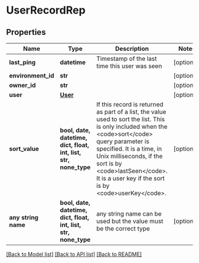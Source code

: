# UserRecordRep


## Properties
Name | Type | Description | Notes
------------ | ------------- | ------------- | -------------
**last_ping** | **datetime** | Timestamp of the last time this user was seen | [optional] 
**environment_id** | **str** |  | [optional] 
**owner_id** | **str** |  | [optional] 
**user** | [**User**](User.md) |  | [optional] 
**sort_value** | **bool, date, datetime, dict, float, int, list, str, none_type** | If this record is returned as part of a list, the value used to sort the list. This is only included when the &lt;code&gt;sort&lt;/code&gt; query parameter is specified. It is a time, in Unix milliseconds, if the sort is by &lt;code&gt;lastSeen&lt;/code&gt;. It is a user key if the sort is by &lt;code&gt;userKey&lt;/code&gt;. | [optional] 
**any string name** | **bool, date, datetime, dict, float, int, list, str, none_type** | any string name can be used but the value must be the correct type | [optional]

[[Back to Model list]](../README.md#documentation-for-models) [[Back to API list]](../README.md#documentation-for-api-endpoints) [[Back to README]](../README.md)


